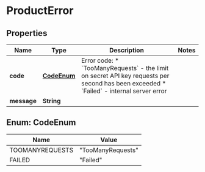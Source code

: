 

# ProductError


## Properties

| Name | Type | Description | Notes |
|------------ | ------------- | ------------- | -------------|
|**code** | [**CodeEnum**](#CodeEnum) | Error code:  * &#x60;TooManyRequests&#x60; - the limit on secret API key requests per second has been exceeded  * &#x60;Failed&#x60; - internal server error  |  |
|**message** | **String** |  |  |


## Enum: CodeEnum

| Name | Value |
|---- | ----- |
| TOOMANYREQUESTS | &quot;TooManyRequests&quot; |
| FAILED | &quot;Failed&quot; |



